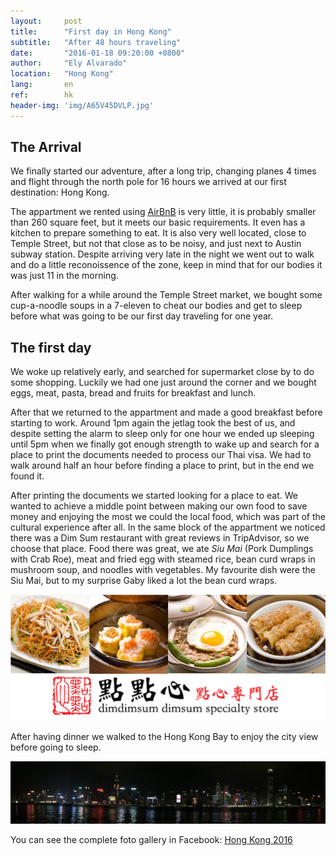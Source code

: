 ```yaml
---
layout:     post
title:      "First day in Hong Kong"
subtitle:   "After 48 hours traveling"
date:       "2016-01-18 09:20:00 +0800"
author:     "Ely Alvarado"
location:   "Hong Kong"
lang:       en
ref:        hk
header-img: 'img/A65V45DVLP.jpg'
---
```

## The Arrival

We finally started our adventure, after a long trip, changing planes 4 times and flight through the north pole for 16 hours we arrived at our first destination: Hong Kong.

The appartment we rented using <a href="www.airbnb.com/c/ealvarado?s=8" target="_blank">AirBnB</a> is very little, it is probably smaller than 260 square feet, but it meets our basic requirements. It even has a kitchen to prepare something to eat. It is also very well located, close to Temple Street, but not that close as to be noisy, and just next to Austin subway station. Despite arriving very late in the night we went out to walk and do a little reconoissence of the zone, keep in mind that for our bodies it was just 11 in the morning.

After walking for a while around the Temple Street market, we bought some cup-a-noodle soups in a 7-eleven to cheat our bodies and get to sleep before what was going to be our first day traveling for one year.

## The first day
We woke up relatively early, and searched for supermarket close by to do some shopping. Luckily we had one just around the corner and we bought eggs, meat, pasta, bread and fruits for breakfast and lunch.

After that we returned to the appartment and made a good breakfast before starting to work. Around 1pm again the jetlag took the best of us, and despite setting the alarm to sleep only for one hour we ended up sleeping until 5pm when we finally got enough strength to wake up and search for a place to print the documents needed to process our Thai visa. We had to walk around half an hour before finding a place to print, but in the end we found it.

After printing the documents we started looking for a place to eat. We wanted to achieve a middle point between making our own food to save money and enjoying the most we could the local food, which was part of the cultural experience after all. In the same block of the appartment we noticed there was a Dim Sum restaurant with great reviews in TripAdvisor, so we choose that  place. Food there was great, we ate  _Siu Mai_ (Pork Dumplings with Crab Roe), meat and fried egg with steamed rice, bean curd wraps in mushroom soup, and noodles with vegetables. My favourite dish were the Siu Mai, but to my surprise Gaby liked a lot the bean curd wraps.

![DimSum](/img/DimSumCollage.png "DimSum from DimDimSum Dim Sum")

After having dinner we walked to the Hong Kong Bay to enjoy the city view before going to sleep.

![Bahía de Hong Kong](/img/HKBay.png "Hong Kong Bay by Night")

You can see the complete foto gallery in Facebook: <a href="https://www.facebook.com/media/set/?set=a.1694454987505673.1073741828.1690203251264180&type=3" target="_blank">Hong Kong 2016</a>


